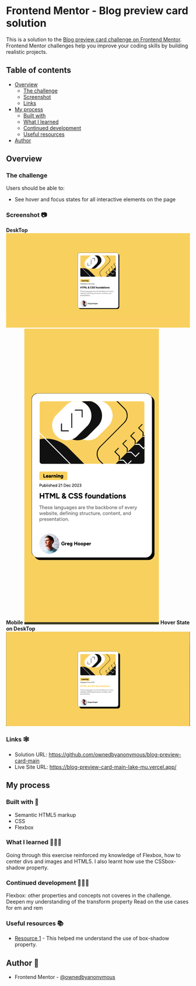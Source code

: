 # Frontend Mentor - Blog preview card solution

This is a solution to the [Blog preview card challenge on Frontend Mentor](https://www.frontendmentor.io/challenges/blog-preview-card-ckPaj01IcS). Frontend Mentor challenges help you improve your coding skills by building realistic projects. 

## Table of contents

- [Overview](#overview)
  - [The challenge](#the-challenge)
  - [Screenshot](#screenshot)
  - [Links](#links)
- [My process](#my-process)
  - [Built with](#built-with)
  - [What I learned](#what-i-learned)
  - [Continued development](#continued-development)
  - [Useful resources](#useful-resources)
- [Author](#author)


## Overview

### The challenge

Users should be able to:

- See hover and focus states for all interactive elements on the page

### Screenshot 📷
**DeskTop**
![DeskTop View](./assets/images/desktop.png)
**Mobile**
![Mobile View](./assets/images/mobile.png)
**Hover State on DeskTop**
![DeskTop View with hover state](./assets/images/hover-state.png)


### Links 🕸️

- Solution URL: https://github.com/ownedbyanonymous/blog-preview-card-main
- Live Site URL: https://blog-preview-card-main-lake-mu.vercel.app/

## My process

### Built with 🧰

- Semantic HTML5 markup
- CSS
- Flexbox


### What I learned 👩🏾‍🏫

Going through this exercise reinforced my knowledge of Flexbox, how to center divs and images and HTML5. I also learnt how use the CSSbox-shadow property.


### Continued development 👩🏽‍💻
Flexbox: other properties and concepts not coveres in the challenge.
Deepen my understanding of the transform property
Read on the use cases for em and rem


### Useful resources 📚

- [Resource 1](https://www.w3schools.com/cssref/css3_pr_box-shadow.php) - This helped me understand the use of box-shadow property.


## Author 📝

- Frontend Mentor - [@ownedbyanonymous](https://www.frontendmentor.io/profile/ownedbyanonymous)

